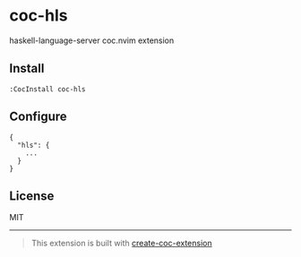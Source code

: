 # coc-hls

haskell-language-server coc.nvim extension

## Install

`:CocInstall coc-hls`

## Configure

```
{
  "hls": {
    ...
  }
}
```

## License

MIT

---

> This extension is built with [create-coc-extension](https://github.com/fannheyward/create-coc-extension)
